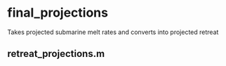 # final_projections
Takes projected submarine melt rates and converts into projected retreat

## retreat_projections.m
